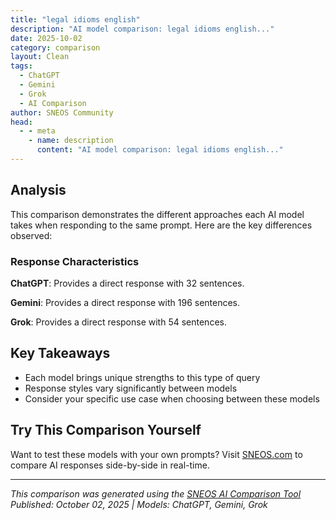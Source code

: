 ```yaml
---
title: "legal idioms english"
description: "AI model comparison: legal idioms english..."
date: 2025-10-02
category: comparison
layout: Clean
tags:
  - ChatGPT
  - Gemini
  - Grok
  - AI Comparison
author: SNEOS Community
head:
  - - meta
    - name: description
      content: "AI model comparison: legal idioms english..."
---
```


<ChatComparison
  title="legal idioms english"
  prompt="legal idioms english"
  :responses='{"ChatGPT": "Certainly! Here are some common legal idioms in English along with their meanings:\n\n1. **Above the law** \n Meaning: Exempt from the law or not subject to legal rules.\n\n2. **Black letter law** \n Meaning: The well-established, clear, and unambiguous rules of law.\n\n3. **Blind justice** \n Meaning: The principle that justice should be impartial and fair, without bias.\n\n4. **Caught red-handed** \n Meaning: Caught in the act of committing a crime.\n\n5. **Case in point** \n Meaning: An example that clearly illustrates a situation or argument.\n\n6. **Cross the line** \n Meaning: To act in an unacceptable or illegal manner.\n\n7. **Day in court** \n Meaning: An opportunity to present one\u0027s case or defend oneself legally.\n\n8. **Get off scot-free** \n Meaning: To escape punishment despite wrongdoing.\n\n9. **In the dock** \n Meaning: Being on trial or under suspicion.\n\n10. **Plea bargain** \n Meaning: An agreement in a criminal case where the defendant agrees to plead guilty to a lesser charge.\n\n11. **Throw the book at someone** \n Meaning: To punish someone as severely as possible.\n\n12. **Double jeopardy** \n Meaning: Being tried twice for the same crime, which is prohibited in many legal systems.\n\n13. **On the stand** \n Meaning: Giving testimony in court as a witness.\n\n14. **Bury the hatchet** \n Meaning: To make peace and end a dispute (often used in legal settlements).\n\n15. **Take the law into one\u0027s own hands** \n Meaning: To attempt to enforce the law or punish someone without legal authority.\n\nIf you want more examples or explanations, feel free to ask!", "Gemini": "Okay, here\u0027s a breakdown of common legal idioms in English, categorized for clarity and with explanations:\n\n**I. General Legal Processes \u0026 Courtroom Proceedings**\n\n* **Above Board:** Open and honest; legitimate. (Example: \u0022The contract was entirely above board.\u0022)\n* **According to the Letter of the Law:** Following the precise wording of the law, even if it leads to an unfair result. (Example: \u0022He was acquitted, according to the letter of the law, but many felt he was still morally culpable.\u0022)\n* **Accountable To:** Responsible for something to someone. (Example: \u0022The CEO is accountable to the board of directors.\u0022)\n* **Act of God:** An event outside of human control, such as a natural disaster (hurricane, tornado, flood, lightning strike, earthquake, volcanic eruption) for which no one can be held responsible. Often used as a defense against liability in contracts. (Example: \u0022The contract was voided because of an act of God \u2013 the hurricane destroyed the factory.\u0022)\n* **Admissible as Evidence:** Evidence that a court may consider in a case. (Example: \u0022The witness\u0027s testimony was ruled admissible as evidence.\u0022)\n* **Beyond a Reasonable Doubt:** The standard of proof required to convict a criminal defendant. The prosecution must prove the defendant\u0027s guilt to such a degree that no reasonable person would doubt it. (Example: \u0022The jury found him guilty beyond a reasonable doubt.\u0022)\n* **Behind Bars:** In prison. (Example: \u0022The thief is now behind bars.\u0022)\n* **Burden of Proof:** The obligation to prove one\u0027s assertion. In criminal cases, the burden of proof is on the prosecution. (Example: \u0022The prosecution bears the burden of proof in establishing the defendant\u0027s guilt.\u0022)\n* **Case in Point:** A relevant example; an illustration of a point being made. (Example: \u0022The Smith case is a case in point of how difficult these lawsuits can be.\u0022)\n* **Clear and Present Danger:** A standard used to determine when speech can be restricted; it must present an immediate threat of harm. (Example: \u0022His speech was not considered a clear and present danger, so it was protected under the First Amendment.\u0022)\n* **Cold Case:** An unsolved criminal case that is no longer being actively investigated but may be reopened if new evidence emerges. (Example: \u0022The detective reopened the cold case after DNA evidence was found.\u0022)\n* **Day in Court:** An opportunity to present one\u0027s case in a court of law. (Example: \u0022Everyone deserves their day in court.\u0022)\n* **Due Process:** Fair treatment through the normal judicial system, especially as a citizen\u0027s entitlement. (Example: \u0022The defendant was denied due process when he was not allowed to speak to an attorney.\u0022)\n* **Face the Music:** To accept the consequences of one\u0027s actions, especially in a legal setting. (Example: \u0022He knew he had to face the music for his crimes.\u0022)\n* **Fruit of the Poisonous Tree:** Evidence obtained illegally, which cannot be used in court. (Example: \u0022Because the police obtained the confession without a warrant, it was considered fruit of the poisonous tree.\u0022)\n* **Get Off Scot-Free:** To escape punishment or consequences. (Example: \u0022He lied under oath, but somehow he got off scot-free.\u0022)\n* **Have a Leg to Stand On:** To have a valid argument or basis for a claim. (Example: \u0022Without evidence, they don\u0027t have a leg to stand on.\u0022)\n* **Hung Jury:** A jury that cannot reach a unanimous verdict, resulting in a mistrial. (Example: \u0022The jury was hung, so the judge declared a mistrial.\u0022)\n* **In Absentia:** While not present. (Example: \u0022The defendant was convicted in absentia.\u0022)\n* **In Good Faith:** Acting honestly and with sincere intentions. (Example: \u0022The parties negotiated the contract in good faith.\u0022)\n* **In Limbo:** In an uncertain or undecided state or condition. (Example: \u0022The case is in limbo while the judge reviews the evidence.\u0022)\n* **In the Clear:** Free from suspicion or blame. (Example: \u0022After the investigation, she was in the clear.\u0022)\n* **Ironclad:** Impossible to contradict, weaken, or change. (Example: \u0022The contract was ironclad, leaving no room for loopholes.\u0022)\n* **Lay Down the Law:** To state rules or orders firmly. (Example: \u0022The judge laid down the law about courtroom decorum.\u0022)\n* **Let Someone Off the Hook:** To release someone from an obligation or responsibility. (Example: \u0022The judge let him off the hook with a warning.\u0022)\n* **Meet the Requirements:** To fulfill the necessary conditions. (Example: \u0022You must meet all the requirements to be eligible for the program.\u0022)\n* **Of Sound Mind:** Mentally competent to make decisions. (Example: \u0022The testator was of sound mind when he signed the will.\u0022)\n* **On the Books:** Existing in law, even if not actively enforced. (Example: \u0022The old law is still on the books, but it\u0027s rarely used.\u0022)\n* **Plead the Fifth:** To refuse to answer questions in order to avoid self-incrimination, based on the Fifth Amendment to the U.S. Constitution. (Example: \u0022He pleaded the Fifth when asked about his involvement in the crime.\u0022)\n* **Preponderance of the Evidence:** The standard of proof in civil cases; the evidence shows that it is more likely than not that something is true. (Example: \u0022In a civil case, the plaintiff must prove their case by a preponderance of the evidence.\u0022)\n* **Red Tape:** Excessive bureaucracy or complex rules that make it difficult to get something done. (Example: \u0022The company struggled to start their business because of all the bureaucratic red tape.\u0022)\n* **Rule of Law:** The principle that everyone is subject to and accountable to the law, and that the law is applied fairly and equally. (Example: \u0022The rule of law is essential for a just society.\u0022)\n* **Serve Time:** To be in prison. (Example: \u0022He had to serve time for his crimes.\u0022)\n* **Settle Out of Court:** To reach an agreement before a trial begins. (Example: \u0022The parties decided to settle out of court.\u0022)\n* **Smoke and Mirrors:** Deception or trickery used to conceal something. (Example: \u0022The lawyer tried to use smoke and mirrors to confuse the jury.\u0022)\n* **Statute of Limitations:** The time limit within which a lawsuit must be filed. (Example: \u0022The statute of limitations has expired, so they can\u0027t sue.\u0022)\n* **The Letter of the Law:** The strict, literal interpretation of a law, often without regard to its intent or broader context. (Example: \u0022He followed the letter of the law, even though it resulted in an unfair outcome.\u0022)\n* **Throw the Book At Someone:** To impose the maximum possible punishment on someone. (Example: \u0022The judge threw the book at him for his heinous crimes.\u0022)\n* **Tie Up Loose Ends:** To resolve remaining issues or details to complete a task or case. (Example: \u0022The lawyer is trying to tie up loose ends before closing the case.\u0022)\n* **Under Oath:** Having sworn to tell the truth. (Example: \u0022The witness testified under oath.\u0022)\n* **Waive Your Rights:** To voluntarily give up a legal right. (Example: \u0022He waived his right to an attorney.\u0022)\n* **With Prejudice:** A dismissal of a case that prevents it from being brought again. (Example: \u0022The case was dismissed with prejudice.\u0022)\n* **Without Prejudice:** A dismissal of a case that allows it to be brought again. (Example: \u0022The case was dismissed without prejudice, so they can refile it later.\u0022)\n* **Word is Law:** The final and authoritative statement or command. (Example: \u0022Once the judge makes a ruling, his word is law.\u0022)\n\n**II. Crime \u0026 Criminals**\n\n* **Accessory to:** A person who assists in the commission of a crime but is not the primary perpetrator. (Example: \u0022He was charged as an accessory to the robbery.\u0022)\n* **Aiding and Abetting:** Assisting someone in committing a crime. (Example: \u0022She was accused of aiding and abetting the fraud.\u0022)\n* **Caught Red-Handed:** Caught in the act of doing something wrong. (Example: \u0022He was caught red-handed stealing money from the cash register.\u0022)\n* **Clean as a Whistle:** Completely innocent. (Example: \u0022The investigation proved that he was as clean as a whistle.\u0022)\n* **Cook the Books:** To falsify financial records. (Example: \u0022The accountant was accused of cooking the books to hide the company\u0027s losses.\u0022)\n* **Cop a Plea:** To plead guilty to a lesser charge in exchange for a reduced sentence. (Example: \u0022He copped a plea to avoid a long prison sentence.\u0022)\n* **Criminal Record:** A history of criminal offenses. (Example: \u0022Having a criminal record can make it difficult to get a job.\u0022)\n* **Get Away With Murder:** To escape punishment for a serious crime or wrongdoing. (Example: \u0022It seems like he can get away with murder.\u0022)\n* **Hard Time:** A difficult prison sentence. (Example: \u0022He\u0027s doing hard time in a maximum-security prison.\u0022)\n* **Hot Water:** In trouble. (Example: \u0022He\u0027s in hot water with the police after the car accident.\u0022)\n* **Inside Job:** A crime committed by someone with access to the place or thing that was targeted. (Example: \u0022The police suspect it was an inside job because only someone with a key could have gotten in.\u0022)\n* **Jump Bail:** To fail to appear in court after being released on bail. (Example: \u0022He jumped bail and fled the country.\u0022)\n* **Money Laundering:** Concealing the origins of illegally obtained money. (Example: \u0022The company was accused of money laundering.\u0022)\n* **On Parole:** Released from prison early, subject to certain conditions. (Example: \u0022He\u0027s on parole and has to check in with his parole officer regularly.\u0022)\n* **Open and Shut Case:** A case that is easily proven and resolved. (Example: \u0022The prosecution believes it\u0027s an open and shut case.\u0022)\n* **Paint a Picture:** To present a certain version of events to influence someone\u0027s perception. (Example: \u0022The defense lawyer tried to paint a picture of the defendant as a victim.\u0022)\n* **Pay the Price:** To suffer the consequences of one\u0027s actions. (Example: \u0022He had to pay the price for his crimes.\u0022)\n* **Reach a Verdict:** The jury must all come to an agreement for there to be a verdict. (Example: \u0022The jury could not reach a verdict so the judge dismissed the case.\u0022)\n* **Take the Stand:** To testify in court. (Example: \u0022The witness was reluctant to take the stand.\u0022)\n* **Three Strikes, You\u0027re Out:** A law that increases the punishment for repeat offenders. (Example: \u0022He was sentenced to life in prison under the three strikes law.\u0022)\n\n**III. Contracts \u0026 Agreements**\n\n* **Binding Agreement:** A contract that is legally enforceable. (Example: \u0022They signed a binding agreement to purchase the property.\u0022)\n* **Boilerplate:** Standardized clauses in a contract that are often overlooked. (Example: \u0022Don\u0027t forget to read the boilerplate before signing the contract.\u0022)\n* **Breach of Contract:** Failure to fulfill the terms of a contract. (Example: \u0022The company sued for breach of contract.\u0022)\n* **Caveat Emptor:** \u0022Let the buyer beware\u0022; the principle that the buyer is responsible for checking the quality of goods before purchasing them. (Example: \u0022Caveat emptor applies, so do your research before buying the used car.\u0022)\n* **Endorse an Agreement:** To approve or support an agreement. (Example: \u0022The board of directors endorsed the agreement.\u0022)\n* **Get Something in Writing:** To formalize an agreement in a written document. (Example: \u0022Make sure you get the agreement in writing to avoid any misunderstandings.\u0022)\n* **Hedge Your Bets:** To protect oneself against potential losses by taking multiple actions. (Example: \u0022He hedged his bets by investing in different companies.\u0022)\n* **In Default:** Failure to fulfill an obligation, especially a financial one. (Example: \u0022The borrower is in default on the loan.\u0022)\n* **Null and Void:** Having no legal force or effect. (Example: \u0022The contract was declared null and void due to fraud.\u0022)\n* **Seal the Deal:** To finalize an agreement. (Example: \u0022They shook hands to seal the deal.\u0022)\n* **Sign on the Dotted Line:** To sign a contract or agreement. (Example: \u0022He finally signed on the dotted line.\u0022)\n\n**IV. Property \u0026 Assets**\n\n* **Clear Title:** Ownership of property free from any encumbrances or claims. (Example: \u0022The buyer wants to ensure a clear title before purchasing the property.\u0022)\n* **Hard Assets:** Physical assets, such as real estate, equipment, or commodities. (Example: \u0022The company invested in hard assets to diversify its portfolio.\u0022)\n* **Liquid Assets:** Assets that can be easily converted into cash. (Example: \u0022The company has plenty of liquid assets to cover its debts.\u0022)\n* **Real Property:** Land and anything permanently attached to it. (Example: \u0022Real property includes buildings, trees, and mineral rights.\u0022)\n\n**V. Legal Professionals**\n\n* **Ambulance Chaser:** A lawyer who aggressively solicits clients, often at the scene of an accident. (Example: \u0022The ambulance chaser showed up at the hospital trying to sign up clients.\u0022)\n* **Barrister:** In some countries, a lawyer who specializes in courtroom advocacy. (Example: \u0022The barrister presented a strong argument in court.\u0022)\n* **Bench:** The judge or judges sitting in court. (Example: \u0022The attorney approached the bench.\u0022)\n* **Bottom Feeder:** A lawyer who engages in unethical or predatory practices. (Example: \u0022The bottom feeder charged exorbitant fees for simple tasks.\u0022)\n* **Counsel:** A lawyer or attorney. (Example: \u0022The defendant conferred with his counsel.\u0022)\n* **Mouthpiece:** A lawyer who primarily acts as a spokesperson for a client. (Example: \u0022The lawyer is just a mouthpiece for the corporation.\u0022)\n\n**VI. Financial/Business Legal**\n\n* **Due Diligence:** Reasonable steps taken by a person in order to satisfy a legal requirement, especially in buying or selling something. (Example: \u0022The bank will conduct due diligence before approving the loan.\u0022)\n* **Piercing the Corporate Veil:** Disregarding the separate legal personality of a corporation to hold its shareholders liable for its debts or actions. (Example: \u0022The court pierced the corporate veil and held the owner personally liable.\u0022)\n* **Safe Harbor:** Provisions in laws or regulations that provide protection from liability if certain conditions are met. (Example: \u0022The company complied with the safe harbor provisions of the law.\u0022)\n\n**Tips for Understanding Legal Idioms:**\n\n* **Context is Key:** The meaning of an idiom can change depending on the context in which it\u0027s used.\n* **Figurative Language:** Remember that idioms use figurative language, so don\u0027t take them literally.\n* **Study Examples:** The best way to learn idioms is to see them used in real-world examples.\n* **Pay Attention to the News:** Legal idioms are often used in news reports and articles about legal cases.\n* **Read Legal Dramas:** While not always perfectly accurate, legal dramas can expose you to legal idioms.\n* **Don\u0027t Overuse:** Use idioms sparingly and only when they fit the context. Overusing them can sound unnatural.\n\nThis list should provide a solid foundation for understanding common legal idioms in English. Good luck!\n", "Grok": "Legal idioms are phrases or expressions commonly used in the English language that have origins or meanings related to law, justice, or legal proceedings. These idioms are often used in everyday conversation to convey ideas metaphorically. Below are some common legal idioms in English, along with their meanings and examples:\n\n1. **Break the law** \n - **Meaning**: To do something illegal or against the rules. \n - **Example**: If you drive over the speed limit, you are breaking the law.\n\n2. **Lay down the law** \n - **Meaning**: To assert authority by setting strict rules or giving firm instructions. \n - **Example**: The new manager laid down the law about arriving on time for work.\n\n3. **Above the law** \n - **Meaning**: To act as though one is exempt from legal rules or consequences. \n - **Example**: No one is above the law, not even the most powerful politicians.\n\n4. **Take the law into your own hands** \n - **Meaning**: To seek justice or revenge personally, without involving legal authorities. \n - **Example**: Instead of calling the police, he took the law into his own hands and confronted the thief.\n\n5. **Letter of the law** \n - **Meaning**: The strict, literal interpretation of legal rules or regulations. \n - **Example**: He followed the letter of the law, even though the spirit of the rule suggested leniency.\n\n6. **Spirit of the law** \n - **Meaning**: The intended purpose or underlying principle of a law, rather than its strict wording. \n - **Example**: While she technically broke the rule, her actions were in line with the spirit of the law.\n\n7. **Throw the book at someone** \n - **Meaning**: To punish someone as severely as possible under the law. \n - **Example**: The judge threw the book at the repeat offender, giving him the maximum sentence.\n\n8. **Get off scot-free** \n - **Meaning**: To escape punishment or consequences for wrongdoing. \n - **Example**: Despite stealing, he got off scot-free because there wasn\u2019t enough evidence.\n\n9. **In the dock** \n - **Meaning**: On trial or being accused of something (often in a courtroom setting). \n - **Example**: After months of investigation, the CEO was finally in the dock for fraud.\n\n10. **A law unto oneself** \n - **Meaning**: Someone who acts independently, ignoring rules or conventions that apply to others. \n - **Example**: He behaves like a law unto himself, doing whatever he wants regardless of the consequences.\n\n11. **Make a federal case out of something** \n - **Meaning**: To exaggerate or make a big deal out of a minor issue (referring to the seriousness of federal law in the U.S.). \n - **Example**: It\u2019s just a small mistake\u2014don\u2019t make a federal case out of it!\n\n12. **Sue the pants off someone** \n - **Meaning**: To sue someone for a large amount of money or to ruin them financially through legal action. \n - **Example**: After the car accident, she threatened to sue the pants off the driver who hit her.\n\n13. **Caught red-handed** \n - **Meaning**: To be caught in the act of doing something wrong or illegal (originating from catching someone with blood on their hands after a crime). \n - **Example**: The thief was caught red-handed stealing from the store.\n\n14. **Plead the fifth** \n - **Meaning**: To refuse to answer a question or provide information, often to avoid self-incrimination (based on the Fifth Amendment of the U.S. Constitution). \n - **Example**: When asked about the missing funds, he decided to plead the fifth.\n\n15. **Signed, sealed, and delivered** \n - **Meaning**: Something that is completed, finalized, or officially agreed upon (referring to a legal document). \n - **Example**: The contract is signed, sealed, and delivered, so the deal is official.\n\nThese idioms are widely used in English and often carry a figurative meaning related to justice, rules, or authority. Understanding their context can help in both casual and formal conversations. Let me know if you\u0027d like more examples or explanations!"}' 
  published-date="00:47"
/>

## Analysis

This comparison demonstrates the different approaches each AI model takes when responding to the same prompt. Here are the key differences observed:

### Response Characteristics

**ChatGPT**: Provides a direct response with 32 sentences. 

**Gemini**: Provides a direct response with 196 sentences. 

**Grok**: Provides a direct response with 54 sentences. 

## Key Takeaways

- Each model brings unique strengths to this type of query
- Response styles vary significantly between models
- Consider your specific use case when choosing between these models

## Try This Comparison Yourself

Want to test these models with your own prompts? Visit [SNEOS.com](https://sneos.com) to compare AI responses side-by-side in real-time.

---

*This comparison was generated using the [SNEOS AI Comparison Tool](https://sneos.com)*
*Published: October 02, 2025 | Models: ChatGPT, Gemini, Grok*
